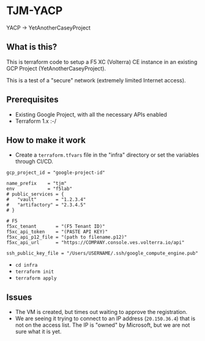 # TJM-YACP

YACP -> YetAnotherCaseyProject

## What is this?

This is terraform code to setup a F5 XC (Volterra) CE instance in an existing GCP Project (YetAnotherCaseyProject).

This is a test of a "secure" network (extremely limited Internet access).

## Prerequisites

* Existing Google Project, with all the necessary APIs enabled
* Terraform 1.x :-/

## How to make it work

* Create a `terraform.tfvars` file in the "infra" directory or set the variables through CI/CD.

```hcl
gcp_project_id = "google-project-id"

name_prefix    = "tjm"
env            = "f5lab"
# public_services = {
#   "vault"       = "1.2.3.4"
#   "artifactory" = "2.3.4.5"
# }

# F5
f5xc_tenant       = "(F5 Tenant ID)"
f5xc_api_token    = "(PASTE API KEY)"
f5xc_api_p12_file = "(path to filename.p12)"
f5xc_api_url      = "https://COMPANY.console.ves.volterra.io/api"

ssh_public_key_file = "/Users/USERNAME/.ssh/google_compute_engine.pub"
```

* `cd infra`
* `terraform init`
* `terraform apply`

## Issues

* The VM is created, but times out waiting to approve the registration.
* We are seeing it trying to connect to an IP address (`20.150.36.4`) that is not on the access list. The IP is "owned" by Microsoft, but we are not sure what it is yet.
